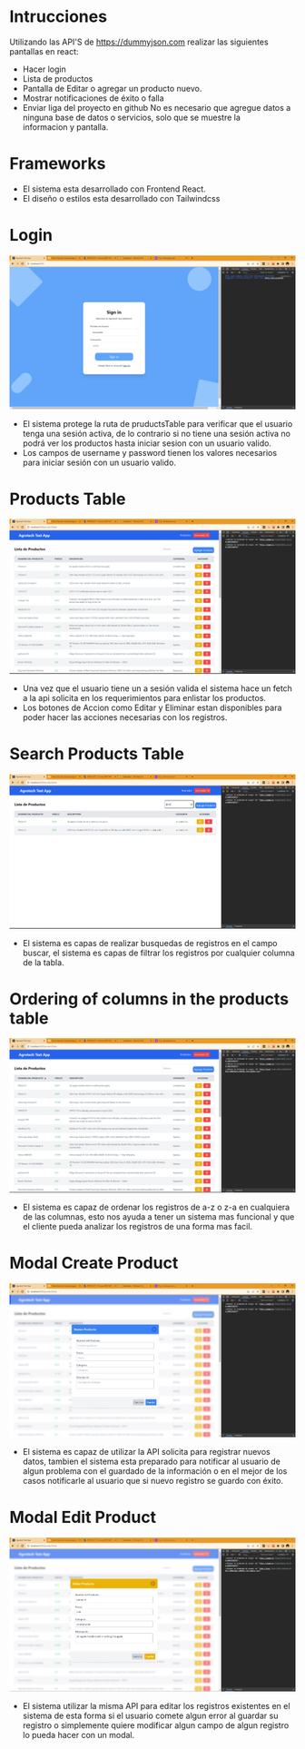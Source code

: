 # Intrucciones

Utilizando las API'S de https://dummyjson.com realizar las siguientes pantallas en react:
 - Hacer login
 - Lista de productos
 - Pantalla de Editar o agregar un producto nuevo.  
 - Mostrar notificaciones de éxito o falla
 - Enviar liga del proyecto en github
No es necesario que agregue datos a ninguna base de datos o servicios, solo que se muestre la informacion y pantalla.

# Frameworks
- El sistema esta desarrollado con Frontend React.
- El diseño o estilos esta desarrollado con Tailwindcss

# Login
![Login Photo](https://raw.githubusercontent.com/Pedro-Sanchez-Cardenas/agrotech-test-app/main/public/assetsReadme/login.png)
- El sistema protege la ruta de pruductsTable para verificar que el usuario tenga una sesión activa, de lo contrario si no tiene una sesión activa no podrá ver los productos hasta iniciar sesion con un usuario valido.
- Los campos de username y password tienen los valores necesarios para iniciar sesión con un usuario valido.

# Products Table
![Product Table Photo](https://raw.githubusercontent.com/Pedro-Sanchez-Cardenas/agrotech-test-app/main/public/assetsReadme/Tabla%20productos.png)
- Una vez que el usuario tiene un a sesión valida el sistema hace un fetch a la api solicita en los requerimientos para enlistar los productos.
- Los botones de Accion como Editar y Eliminar estan disponibles para poder hacer las acciones necesarias con los registros.

# Search Products Table
![Search in Product Table Photo](https://raw.githubusercontent.com/Pedro-Sanchez-Cardenas/agrotech-test-app/main/public/assetsReadme/Campo%20Busqueda.png)
- El sistema es capas de realizar busquedas de registros en el campo buscar, el sistema es capas de filtrar los registros por cualquier columna de la tabla.

# Ordering of columns in the products table
![Ordering of columns in the products table Photo](https://raw.githubusercontent.com/Pedro-Sanchez-Cardenas/agrotech-test-app/main/public/assetsReadme/Orden.png)
- El sistema es capaz de ordenar los registros de a-z o z-a en cualquiera de las columnas, esto nos ayuda a tener un sistema mas funcional y que el cliente pueda analizar los registros de una forma mas facil.

# Modal Create Product
![Modal Create Product Photo](https://raw.githubusercontent.com/Pedro-Sanchez-Cardenas/agrotech-test-app/main/public/assetsReadme/Modal%20Create.png)
- El sistema es capaz de utilizar la API solicita para registrar nuevos datos, tambien el sistema esta preparado para notificar al usuario de algun problema con el guardado de la información o en el mejor de los casos notificarle al usuario que si nuevo registro se guardo con éxito.

# Modal Edit Product
![Modal Edit Product Photo](https://raw.githubusercontent.com/Pedro-Sanchez-Cardenas/agrotech-test-app/main/public/assetsReadme/Modal%20Editar.png)
- El sistema utilizar la misma API para editar los registros existentes en el sistema de esta forma si el usuario comete algun error al guardar su registro o simplemente quiere modificar algun campo de algun registro lo pueda hacer con un modal.
